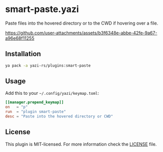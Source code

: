 # smart-paste.yazi

Paste files into the hovered directory or to the CWD if hovering over a file.

https://github.com/user-attachments/assets/b3f6348e-abbe-42fe-9a67-a96e68f11255

## Installation

```sh
ya pack -a yazi-rs/plugins:smart-paste
```

## Usage

Add this to your `~/.config/yazi/keymap.toml`:

```toml
[[manager.prepend_keymap]]
on   = "p"
run  = "plugin smart-paste"
desc = "Paste into the hovered directory or CWD"
```

## License

This plugin is MIT-licensed. For more information check the [LICENSE](LICENSE) file.
